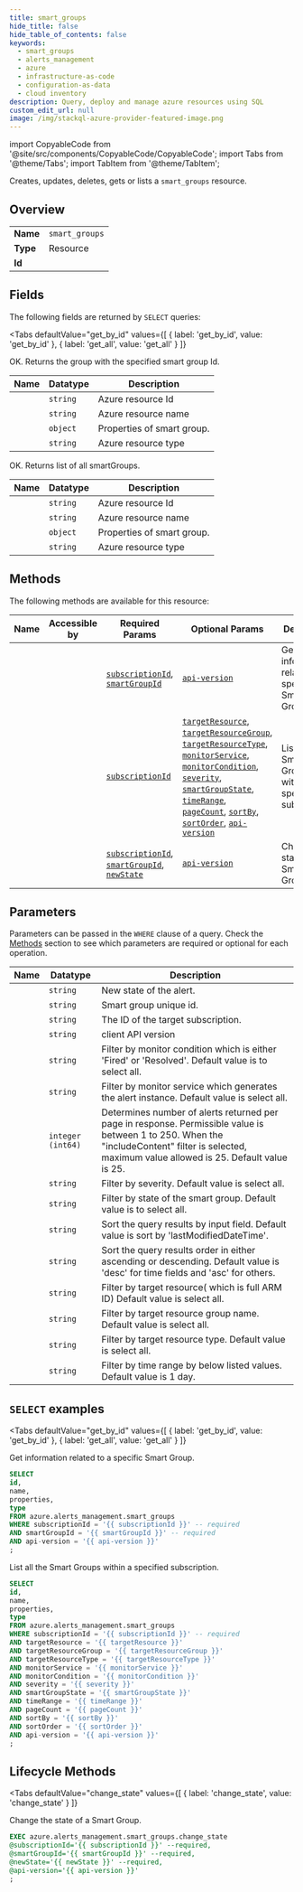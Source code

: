 ```yaml
--- 
title: smart_groups
hide_title: false
hide_table_of_contents: false
keywords:
  - smart_groups
  - alerts_management
  - azure
  - infrastructure-as-code
  - configuration-as-data
  - cloud inventory
description: Query, deploy and manage azure resources using SQL
custom_edit_url: null
image: /img/stackql-azure-provider-featured-image.png
---
```


import CopyableCode from '@site/src/components/CopyableCode/CopyableCode';
import Tabs from '@theme/Tabs';
import TabItem from '@theme/TabItem';

Creates, updates, deletes, gets or lists a <code>smart_groups</code> resource.

## Overview
<table><tbody>
<tr><td><b>Name</b></td><td><code>smart_groups</code></td></tr>
<tr><td><b>Type</b></td><td>Resource</td></tr>
<tr><td><b>Id</b></td><td><CopyableCode code="azure.alerts_management.smart_groups" /></td></tr>
</tbody></table>

## Fields

The following fields are returned by `SELECT` queries:

<Tabs
    defaultValue="get_by_id"
    values={[
        { label: 'get_by_id', value: 'get_by_id' },
        { label: 'get_all', value: 'get_all' }
    ]}
>
<TabItem value="get_by_id">

OK. Returns the group with the specified smart group Id.

<table>
<thead>
    <tr>
    <th>Name</th>
    <th>Datatype</th>
    <th>Description</th>
    </tr>
</thead>
<tbody>
<tr>
    <td><CopyableCode code="id" /></td>
    <td><code>string</code></td>
    <td>Azure resource Id</td>
</tr>
<tr>
    <td><CopyableCode code="name" /></td>
    <td><code>string</code></td>
    <td>Azure resource name</td>
</tr>
<tr>
    <td><CopyableCode code="properties" /></td>
    <td><code>object</code></td>
    <td>Properties of smart group.</td>
</tr>
<tr>
    <td><CopyableCode code="type" /></td>
    <td><code>string</code></td>
    <td>Azure resource type</td>
</tr>
</tbody>
</table>
</TabItem>
<TabItem value="get_all">

OK. Returns list of all smartGroups.

<table>
<thead>
    <tr>
    <th>Name</th>
    <th>Datatype</th>
    <th>Description</th>
    </tr>
</thead>
<tbody>
<tr>
    <td><CopyableCode code="id" /></td>
    <td><code>string</code></td>
    <td>Azure resource Id</td>
</tr>
<tr>
    <td><CopyableCode code="name" /></td>
    <td><code>string</code></td>
    <td>Azure resource name</td>
</tr>
<tr>
    <td><CopyableCode code="properties" /></td>
    <td><code>object</code></td>
    <td>Properties of smart group.</td>
</tr>
<tr>
    <td><CopyableCode code="type" /></td>
    <td><code>string</code></td>
    <td>Azure resource type</td>
</tr>
</tbody>
</table>
</TabItem>
</Tabs>

## Methods

The following methods are available for this resource:

<table>
<thead>
    <tr>
    <th>Name</th>
    <th>Accessible by</th>
    <th>Required Params</th>
    <th>Optional Params</th>
    <th>Description</th>
    </tr>
</thead>
<tbody>
<tr>
    <td><a href="#get_by_id"><CopyableCode code="get_by_id" /></a></td>
    <td><CopyableCode code="select" /></td>
    <td><a href="#parameter-subscriptionId"><code>subscriptionId</code></a>, <a href="#parameter-smartGroupId"><code>smartGroupId</code></a></td>
    <td><a href="#parameter-api-version"><code>api-version</code></a></td>
    <td>Get information related to a specific Smart Group.</td>
</tr>
<tr>
    <td><a href="#get_all"><CopyableCode code="get_all" /></a></td>
    <td><CopyableCode code="select" /></td>
    <td><a href="#parameter-subscriptionId"><code>subscriptionId</code></a></td>
    <td><a href="#parameter-targetResource"><code>targetResource</code></a>, <a href="#parameter-targetResourceGroup"><code>targetResourceGroup</code></a>, <a href="#parameter-targetResourceType"><code>targetResourceType</code></a>, <a href="#parameter-monitorService"><code>monitorService</code></a>, <a href="#parameter-monitorCondition"><code>monitorCondition</code></a>, <a href="#parameter-severity"><code>severity</code></a>, <a href="#parameter-smartGroupState"><code>smartGroupState</code></a>, <a href="#parameter-timeRange"><code>timeRange</code></a>, <a href="#parameter-pageCount"><code>pageCount</code></a>, <a href="#parameter-sortBy"><code>sortBy</code></a>, <a href="#parameter-sortOrder"><code>sortOrder</code></a>, <a href="#parameter-api-version"><code>api-version</code></a></td>
    <td>List all the Smart Groups within a specified subscription. </td>
</tr>
<tr>
    <td><a href="#change_state"><CopyableCode code="change_state" /></a></td>
    <td><CopyableCode code="exec" /></td>
    <td><a href="#parameter-subscriptionId"><code>subscriptionId</code></a>, <a href="#parameter-smartGroupId"><code>smartGroupId</code></a>, <a href="#parameter-newState"><code>newState</code></a></td>
    <td><a href="#parameter-api-version"><code>api-version</code></a></td>
    <td>Change the state of a Smart Group.</td>
</tr>
</tbody>
</table>

## Parameters

Parameters can be passed in the `WHERE` clause of a query. Check the [Methods](#methods) section to see which parameters are required or optional for each operation.

<table>
<thead>
    <tr>
    <th>Name</th>
    <th>Datatype</th>
    <th>Description</th>
    </tr>
</thead>
<tbody>
<tr id="parameter-newState">
    <td><CopyableCode code="newState" /></td>
    <td><code>string</code></td>
    <td>New state of the alert.</td>
</tr>
<tr id="parameter-smartGroupId">
    <td><CopyableCode code="smartGroupId" /></td>
    <td><code>string</code></td>
    <td>Smart group unique id. </td>
</tr>
<tr id="parameter-subscriptionId">
    <td><CopyableCode code="subscriptionId" /></td>
    <td><code>string</code></td>
    <td>The ID of the target subscription.</td>
</tr>
<tr id="parameter-api-version">
    <td><CopyableCode code="api-version" /></td>
    <td><code>string</code></td>
    <td>client API version</td>
</tr>
<tr id="parameter-monitorCondition">
    <td><CopyableCode code="monitorCondition" /></td>
    <td><code>string</code></td>
    <td>Filter by monitor condition which is either 'Fired' or 'Resolved'. Default value is to select all.</td>
</tr>
<tr id="parameter-monitorService">
    <td><CopyableCode code="monitorService" /></td>
    <td><code>string</code></td>
    <td>Filter by monitor service which generates the alert instance. Default value is select all.</td>
</tr>
<tr id="parameter-pageCount">
    <td><CopyableCode code="pageCount" /></td>
    <td><code>integer (int64)</code></td>
    <td>Determines number of alerts returned per page in response. Permissible value is between 1 to 250. When the "includeContent"  filter is selected, maximum value allowed is 25. Default value is 25.</td>
</tr>
<tr id="parameter-severity">
    <td><CopyableCode code="severity" /></td>
    <td><code>string</code></td>
    <td>Filter by severity.  Default value is select all.</td>
</tr>
<tr id="parameter-smartGroupState">
    <td><CopyableCode code="smartGroupState" /></td>
    <td><code>string</code></td>
    <td>Filter by state of the smart group. Default value is to select all.</td>
</tr>
<tr id="parameter-sortBy">
    <td><CopyableCode code="sortBy" /></td>
    <td><code>string</code></td>
    <td>Sort the query results by input field. Default value is sort by 'lastModifiedDateTime'.</td>
</tr>
<tr id="parameter-sortOrder">
    <td><CopyableCode code="sortOrder" /></td>
    <td><code>string</code></td>
    <td>Sort the query results order in either ascending or descending.  Default value is 'desc' for time fields and 'asc' for others.</td>
</tr>
<tr id="parameter-targetResource">
    <td><CopyableCode code="targetResource" /></td>
    <td><code>string</code></td>
    <td>Filter by target resource( which is full ARM ID) Default value is select all.</td>
</tr>
<tr id="parameter-targetResourceGroup">
    <td><CopyableCode code="targetResourceGroup" /></td>
    <td><code>string</code></td>
    <td>Filter by target resource group name. Default value is select all.</td>
</tr>
<tr id="parameter-targetResourceType">
    <td><CopyableCode code="targetResourceType" /></td>
    <td><code>string</code></td>
    <td>Filter by target resource type. Default value is select all.</td>
</tr>
<tr id="parameter-timeRange">
    <td><CopyableCode code="timeRange" /></td>
    <td><code>string</code></td>
    <td>Filter by time range by below listed values. Default value is 1 day.</td>
</tr>
</tbody>
</table>

## `SELECT` examples

<Tabs
    defaultValue="get_by_id"
    values={[
        { label: 'get_by_id', value: 'get_by_id' },
        { label: 'get_all', value: 'get_all' }
    ]}
>
<TabItem value="get_by_id">

Get information related to a specific Smart Group.

```sql
SELECT
id,
name,
properties,
type
FROM azure.alerts_management.smart_groups
WHERE subscriptionId = '{{ subscriptionId }}' -- required
AND smartGroupId = '{{ smartGroupId }}' -- required
AND api-version = '{{ api-version }}'
;
```
</TabItem>
<TabItem value="get_all">

List all the Smart Groups within a specified subscription. 

```sql
SELECT
id,
name,
properties,
type
FROM azure.alerts_management.smart_groups
WHERE subscriptionId = '{{ subscriptionId }}' -- required
AND targetResource = '{{ targetResource }}'
AND targetResourceGroup = '{{ targetResourceGroup }}'
AND targetResourceType = '{{ targetResourceType }}'
AND monitorService = '{{ monitorService }}'
AND monitorCondition = '{{ monitorCondition }}'
AND severity = '{{ severity }}'
AND smartGroupState = '{{ smartGroupState }}'
AND timeRange = '{{ timeRange }}'
AND pageCount = '{{ pageCount }}'
AND sortBy = '{{ sortBy }}'
AND sortOrder = '{{ sortOrder }}'
AND api-version = '{{ api-version }}'
;
```
</TabItem>
</Tabs>


## Lifecycle Methods

<Tabs
    defaultValue="change_state"
    values={[
        { label: 'change_state', value: 'change_state' }
    ]}
>
<TabItem value="change_state">

Change the state of a Smart Group.

```sql
EXEC azure.alerts_management.smart_groups.change_state 
@subscriptionId='{{ subscriptionId }}' --required, 
@smartGroupId='{{ smartGroupId }}' --required, 
@newState='{{ newState }}' --required, 
@api-version='{{ api-version }}'
;
```
</TabItem>
</Tabs>
